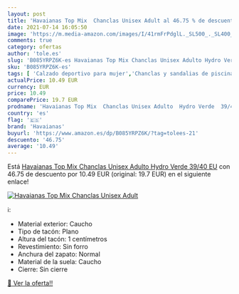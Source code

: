 ```yaml
---
layout: post
title: 'Havaianas Top Mix  Chanclas Unisex Adult al 46.75 % de descuento'
date: 2021-07-14 16:05:50
image: 'https://m.media-amazon.com/images/I/41rmFrPdglL._SL500_._SL400_.jpg'
comments: true
category: ofertas
author: 'tole.es'
slug: 'B085YRPZ6K-es Havaianas Top Mix Chanclas Unisex Adulto Hydro Verde 39/40 EU'
sku: 'B085YRPZ6K-es'
tags: [ 'Calzado deportivo para mujer','Chanclas y sandalias de piscina para mujer','Sandalias de dedo para mujer','Sandalias y palas de mujer','Zapatillas y calzado deportivo para mujer','Zapatos','Zapatos para mujer','Zapatos y complementos','chanclas','havaianas', ]
actualPrice: 10.49 EUR
currency: EUR
price: 10.49
comparePrice: 19.7 EUR
prodname: 'Havaianas Top Mix  Chanclas Unisex Adulto  Hydro Verde  39/40 EU'
country: 'es'
flag: '🇪🇸'
brand: 'Havaianas'
buyurl: 'https://www.amazon.es/dp/B085YRPZ6K/?tag=tolees-21'
descuento: '46.75'
average: '10.49'
---
```


Está [Havaianas Top Mix  Chanclas Unisex Adulto  Hydro Verde  39/40 EU](https://www.amazon.es/dp/B085YRPZ6K/?tag=tolees-21) con 46.75 de descuento por 10.49 EUR (original: 19.7 EUR) en el siguiente enlace!

[![Havaianas Top Mix  Chanclas Unisex Adult](https://m.media-amazon.com/images/I/41rmFrPdglL._SL500_._SL400_.jpg)](https://www.amazon.es/dp/B085YRPZ6K/?tag=tolees-21)

ℹ️:

- Material exterior: Caucho
- Tipo de tacón: Plano
- Altura del tacón: 1 centímetros
- Revestimiento: Sin forro
- Anchura del zapato: Normal
- Material de la suela: Caucho
- Cierre: Sin cierre

[🛒 Ver la oferta!!](https://www.amazon.es/dp/B085YRPZ6K/?tag=tolees-21)
